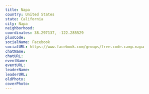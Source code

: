 ```yaml
---
title: Napa
country: United States
state: California
city: Napa
neighborhood: 
coordinates: 38.297137, -122.285529
plusCode:
socialName: Facebook
socialURL: https://www.facebook.com/groups/free.code.camp.napa
chatName:
chatURL:
eventName:
eventURL:
leaderName:
leaderURL:
oldPhoto: 
coverPhoto:
---
```

